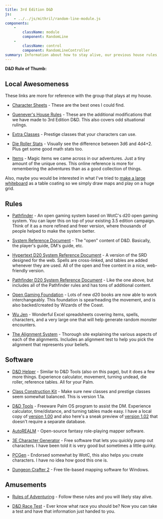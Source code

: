 ```yaml
---
title: 3rd Edition D&D
js:
    - ../../js/mithril/random-line-module.js
components:
    -
        className: module
        component: RandomLine
    -
        className: control
        component: RandomLineController
summary: Information about how to stay alive, our previous house rules, links to software, custom prestige classes, etc.
---
```


**D&D Rule of Thumb:**

<div class="Ta(c)"><span class="module" text-file="dnd-tips.txt"></span></div>

<div class="Ta(c)"><span class="control" label="Get another tip"></span></div>


Local Awesomeness
-----------------

These links are more for reference with the group that plays at my house.

* [Character Sheets](char-sheet/) - These are the best ones I could find.


* [Guenever's House Rules](house-rules/) - These are the additional modifications that we have made to 3rd Edition D&D.  This also covers odd situational rulings.


* [Extra Classes](classes/) - Prestige classes that your characters can use.


* [Die Roller Stats](../../tools/die-stats/) - Visually see the difference between 3d6 and 4d4+2.  Plus get some good math stats too.


* [Items](items/) - Magic items we came across in our adventures.  Just a tiny amount of the unique ones.  This online reference is more for remembering the adventures than as a good collection of things.

Also, maybe you would be interested in what I've tried to [make a large whiteboard](../whiteboard/) as a table coating so we simply draw maps and play on a huge grid.


Rules
-----

* [Pathfinder](http://paizo.com/pathfinderRPG) - An open gaming system based on WotC's d20 open gaming system.  You can layer this on top of your existing 3.5 edition campaign.  Think of it as a more refined and freer version, where thousands of people helped to make the system better.


* [System Reference Document](http://www.opengamingfoundation.org/srd.html) - The "open" content of D&D.  Basically, the player's guide, DM's guide, etc.


* [Hypertext D20 System Reference Document](http://d20srd.org) - A version of the SRD designed for the web.  Spells are cross-linked, and tables are added whenever they are used.  All of the open and free content in a nice, web-friendly version.


* [Pathfinder D20 System Reference Document](http://d20pfsrd.com) - Like the one above, but includes all of the Pathfinder rules and has tons of additional content.


* [Open Gaming Foundation](http://www.opengamingfoundation.org/) - Lots of new d20 books are now able to work interchangeably.  This foundation is spearheading the movement, and is also backed/created by Wizards of the Coast.


* [Wu Jen](http://www.geocities.com/winspir/) - Wonderful Excel spreadsheets covering items, spells, characters, and a very large one that will help generate random monster encounters.


* [The Alignment System](http://easydamus.com/alignment.html) - Thorough site explaining the various aspects of each of the alignments. Includes an alignment test to help you pick the alignment that represents your beliefs.


Software
--------

* [D&D Helper](../../software/dnd-helper/) - Similar to D&D Tools (also on this page), but it does a few more things.  Experience calculator, movement, turning undead, die roller, reference tables.  All for your Palm.


* [Class Construction Kit](classes/classconstruction.pdf) - Make sure new classes and prestige classes seem somewhat balanced.  This is version 1.1a.


* [D&D Tools](http://bellsouthpwp.net/s/c/scraw68/) - Freeware Palm OS program to assist the DM.  Experience calculator, time/distance, and turning tables made easy.  I have a local copy of [version 1.00](dndtools100.zip) and also here's a sneak preview of [version 1.02](dungeonhelper.prc) that doesn't require a separate database.


* [AutoREALM](http://autorealm.sourceforge.net/) - Open-source fantasy role-playing mapper software.


* [3E Character Generator](http://www.dark-legacy.com/redblade3e/dnd/fr_info.html) - Free software that lets you quickly pump out characters.  I have been told it is very good but sometimes a little quirky.


* [PCGen](http://pcgen.sourceforge.net/) - Endorsed somewhat by WotC, this also helps you create characters.  I have no idea how good this one is.


* [Dungeon Crafter 2](http://www.dungeoncrafter.com/) - Free tile-based mapping software for Windows.


Amusements
----------

* [Rules of Adventuring](rules/) - Follow these rules and you will likely stay alive.


* [D&D Race Test](http://www.okcupid.com/tests/take?testid=4428779146069160628) - Ever know what race you should be?  Now you can take a test and have that information just handed to you.

